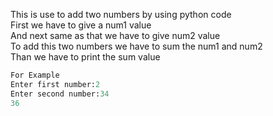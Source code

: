 This  is use to add two numbers by using python code  
First we have to give a num1 value   
And next same as that we have to give num2 value  
To add this two numbers we have to sum the  num1 and num2   
Than we have to print the sum value   
```py
For Example
Enter first number:2
Enter second number:34
36
```


